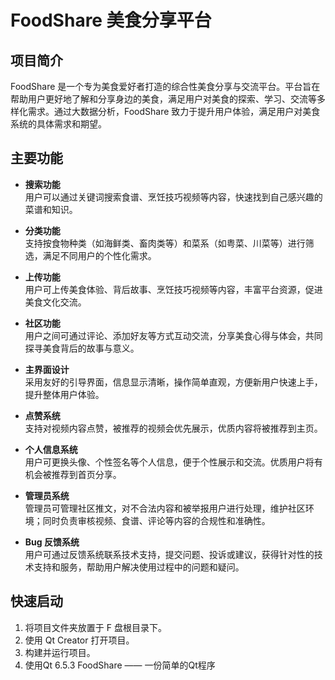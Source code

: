 # FoodShare 美食分享平台

## 项目简介

FoodShare 是一个专为美食爱好者打造的综合性美食分享与交流平台。平台旨在帮助用户更好地了解和分享身边的美食，满足用户对美食的探索、学习、交流等多样化需求。通过大数据分析，FoodShare 致力于提升用户体验，满足用户对美食系统的具体需求和期望。

## 主要功能

- **搜索功能**  
  用户可以通过关键词搜索食谱、烹饪技巧视频等内容，快速找到自己感兴趣的菜谱和知识。

- **分类功能**  
  支持按食物种类（如海鲜类、畜肉类等）和菜系（如粤菜、川菜等）进行筛选，满足不同用户的个性化需求。

- **上传功能**  
  用户可上传美食体验、背后故事、烹饪技巧视频等内容，丰富平台资源，促进美食文化交流。

- **社区功能**  
  用户之间可通过评论、添加好友等方式互动交流，分享美食心得与体会，共同探寻美食背后的故事与意义。

- **主界面设计**  
  采用友好的引导界面，信息显示清晰，操作简单直观，方便新用户快速上手，提升整体用户体验。

- **点赞系统**  
  支持对视频内容点赞，被推荐的视频会优先展示，优质内容将被推荐到主页。

- **个人信息系统**  
  用户可更换头像、个性签名等个人信息，便于个性展示和交流。优质用户将有机会被推荐到首页分享。

- **管理员系统**  
  管理员可管理社区推文，对不合法内容和被举报用户进行处理，维护社区环境；同时负责审核视频、食谱、评论等内容的合规性和准确性。

- **Bug 反馈系统**  
  用户可通过反馈系统联系技术支持，提交问题、投诉或建议，获得针对性的技术支持和服务，帮助用户解决使用过程中的问题和疑问。

## 快速启动

1. 将项目文件夹放置于 F 盘根目录下。
2. 使用 Qt Creator  打开项目。
3. 构建并运行项目。
4. 使用Qt 6.5.3
FoodShare —— 一份简单的Qt程序
